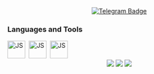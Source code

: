 <div id="badges" align="center">
  <a href="https://t.me/somalinsky">
    <img src="https://img.shields.io/badge/Telegram-somalinsky-blue?style=for-the-badge&logo=telegram" target="_blank" alt="Telegram Badge"/>
  </a>
</div>

### Languages and Tools
<div>
  <img src="https://cdn.jsdelivr.net/gh/devicons/devicon@latest/icons/javascript/javascript-original.svg" title="JS" width="40" height="40" />&nbsp
 <img src="https://cdn.jsdelivr.net/gh/devicons/devicon@latest/icons/javascript/javascript-original.svg" title="JS" width="40" height="40" />&nbsp
 <img src="https://cdn.jsdelivr.net/gh/devicons/devicon@latest/icons/javascript/javascript-original.svg" title="JS" width="40" height="40" />&nbsp
</div>

<div align="center">
  <img src="http://github-profile-summary-cards.vercel.app/api/cards/profile-details?username=Ridgal&theme=transparent" />
  <img src="http://github-profile-summary-cards.vercel.app/api/cards/repos-per-language?username=Ridgal&theme=transparent" />
  <img src="http://github-profile-summary-cards.vercel.app/api/cards/productive-time?username=Ridgal&theme=transparent&utcOffset=8" />
</div>



